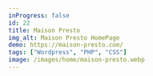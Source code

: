 ```yaml
---
inProgress: false
id: 22
title: Maison Presto
img_alt: Maison Presto HomePage
demo: https://maison-presto.com/
tags: ["Wordpress", "PHP", "CSS"]
image: /images/home/maison-presto.webp
---
```

